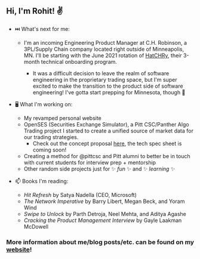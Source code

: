 ## Hi, I'm Rohit! ✌️


- ⏭️ What's next for me: 
  * I'm an incoming Engineering Product Manager at C.H. Robinson, a 3PL/Supply Chain company located right outside of Minneapolis, MN. I'll be starting with the June 2021  rotation of [HatCHRy](https://engineering.chrobinson.com/culture/hatchry-ch-robinson-it-onboarding/), their 3-month technical onboarding program.
  
    * It was a difficult decision to leave the realm of software engineering in the proprietary trading space, but I'm super excited to make the transition to the product side of software engineering! I've gotta start prepping for Minnesota, though 🥶

- 🖥️ What I'm working on:
  * My revamped personal website
  * OpenSES (Securities Exchange Simulator), a Pitt CSC/Panther Algo Trading project I started to create a unified source of market data for our trading strategies.
    * Check out the concept proposal [here](https://docs.google.com/document/d/1SMm2y2RSxEx6QeRjgA34Z7S4gdYm4nK4sOFEdrkiJaQ/edit?usp=sharing), the tech spec sheet is coming soon!
  * Creating a method for @pittcsc and Pitt alumni to better be in touch with current students for interview prep + mentorship
  * Other random side projects just for ✨ _fun_ ✨ and ✨ _learning_ ✨

- 📫 Books I'm reading:
  * *Hit Refresh* by Satya Nadella (CEO, Microsoft)
  * *The Network Imperative* by  Barry Libert, Megan Beck, and Yoram Wind
  * *Swipe to Unlock* by Parth Detroja, Neel Mehta, and Aditya Agashe
  * *Cracking the Product Management Interview* by Gayle Laakman McDowell

### More information about me/blog posts/etc. can be found on my [website](https://rohitganguly.com)!
<!--
**rohit-ganguly/rohit-ganguly** is a ✨ _special_ ✨ repository because its `README.md` (this file) appears on your GitHub profile.

Here are some ideas to get you started:

- 🔭 I’m currently working on ...
- 🌱 I’m currently learning ...
- 👯 I’m looking to collaborate on ...
- 🤔 I’m looking for help with ...
- 💬 Ask me about ...
- 📫 How to reach me: ...
- 😄 Pronouns: ...
- ⚡ Fun fact: ...
-->
